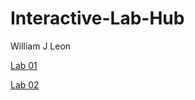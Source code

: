 # Interactive-Lab-Hub

William J Leon

[Lab 01](https://github.com/wjl88/IDD-Fa19-Lab1)

[Lab 02](https://github.com/wjl88/IDD-Fa19-Lab2)

